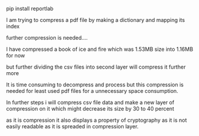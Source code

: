 pip install reportlab


I am trying to compress a pdf file by making a dictionary and mapping its index

further compression is needed....

I have compressed a book of ice and fire which was 1.53MB size into 1.16MB for now

but further dividing the csv files into second layer will compress it further more

It is time consuming to decompress and process but this compression is needed for least used pdf files for a unnecessary space consumption.

In further steps i will compress csv file data and make a new layer of compression on it which might decrease its size by 30 to 40 percent

as it is compression it also displays a property of cryptography as it is not easily readable as it is spreaded in compression layer.
